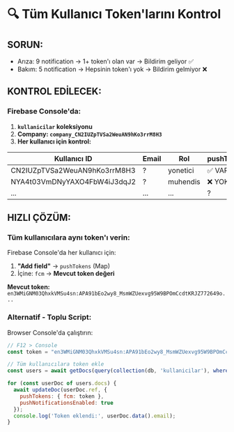 # 🔍 Tüm Kullanıcı Token'larını Kontrol

## SORUN:
- Arıza: 9 notification → 1+ token'ı olan var → Bildirim geliyor ✅
- Bakım: 5 notification → Hepsinin token'ı yok → Bildirim gelmiyor ❌

## KONTROL EDİLECEK:

### Firebase Console'da:
1. **`kullanicilar` koleksiyonu**
2. **Company: `company_CN2IUZpTVSa2WeuAN9hKo3rrM8H3`**
3. **Her kullanıcı için kontrol:**

| Kullanıcı ID | Email | Rol | pushTokens.fcm |
|--------------|-------|-----|----------------|
| CN2IUZpTVSa2WeuAN9hKo3rrM8H3 | ? | yonetici | ✅ VAR |
| NYA4t03VmDNyYAXO4FbW4iJ3dqJ2 | ? | muhendis | ❌ YOK |
| ... | ... | ... | ? |

## HIZLI ÇÖZÜM:

### Tüm kullanıcılara aynı token'ı verin:

Firebase Console'da her kullanıcı için:
1. **"Add field"** → `pushTokens` (Map)
2. İçine: `fcm` → **Mevcut token değeri**

**Mevcut token:** `en3WMiGNM03QhxkVMSu4sn:APA91bEo2wy8_MsmWZUexvg95W9BPOmCcdtKRJZ772649o...`

### Alternatif - Toplu Script:

Browser Console'da çalıştırın:
```javascript
// F12 > Console
const token = "en3WMiGNM03QhxkVMSu4sn:APA91bEo2wy8_MsmWZUexvg95W9BPOmCcdtKRJZ772649o...";

// Tüm kullanıcılara token ekle
const users = await getDocs(query(collection(db, 'kullanicilar'), where('companyId', '==', 'company_CN2IUZpTVSa2WeuAN9hKo3rrM8H3')));

for (const userDoc of users.docs) {
  await updateDoc(userDoc.ref, {
    pushTokens: { fcm: token },
    pushNotificationsEnabled: true
  });
  console.log('Token eklendi:', userDoc.data().email);
}
```
